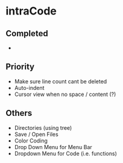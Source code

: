 # intraCode

## Completed
- 

## Priority
- Make sure line count cant be deleted
- Auto-indent
- Cursor view when no space / content (?)

## Others
- Directories (using tree)
- Save / Open Files
- Color Coding
- Drop Down Menu for Menu Bar
- Dropdown Menu for Code (i.e. functions)